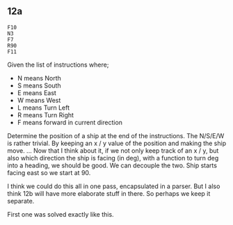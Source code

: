 ## 12a

```
F10
N3
F7
R90
F11
```

Given the list of instructions where;
- N means North
- S means South
- E means East
- W means West
- L means Turn Left
- R means Turn Right
- F means forward in current direction

Determine the position of a ship at the end of the instructions.
The N/S/E/W is rather trivial. By keeping an x / y value of the position and
making the ship move. ...
Now that I think about it, if we not only keep track of an x / y, but also
which direction the ship is facing (in deg), with a function to turn deg into
a heading, we should be good. We can decouple the two. Ship starts facing east 
so we start at 90.

I think we could do this all in one pass, encapsulated in a parser. But I
also think 12b will have more elaborate stuff in there. So perhaps we keep it separate.

First one was solved exactly like this.


